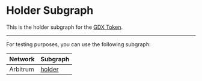 # Holder Subgraph

This is the holder subgraph for the [GDX Token](https://arbiscan.io/token/0x2F27118E3D2332aFb7d165140Cf1bB127eA6975d).

---

For testing purposes, you can use the following subgraph:

| Network  | Subgraph                                                            |
| -------- | ------------------------------------------------------------------- |
| Arbitrum | [holder](https://api.studio.thegraph.com/query/43214/holder/v0.0.2) |

